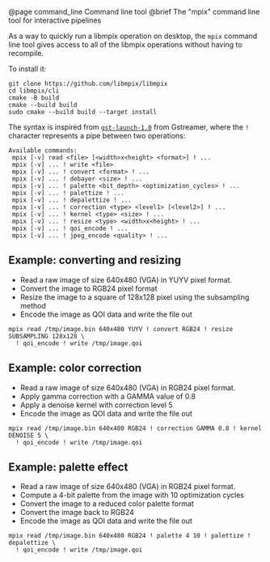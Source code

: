 @page command_line Command line tool
@brief The "mpix" command line tool for interactive pipelines

As a way to quickly run a libmpix operation on desktop, the `mpix` command line tool gives
access to all of the libmpix operations without having to recompile.

To install it:

```
git clone https://github.com/libmpix/libmpix
cd libmpix/cli
cmake -B build
cmake --build build
sudo cmake --build build --target install
```

The syntax is inspired from [`gst-launch-1.0`][1] from Gstreamer, where the `!` character
represents a pipe between two operations:

[1]: https://gstreamer.freedesktop.org/documentation/tools/gst-launch.html

```
Available commands:
 mpix [-v] read <file> [<width>x<height> <format>] ! ...
 mpix [-v] ... ! write <file>
 mpix [-v] ... ! convert <format> ! ...
 mpix [-v] ... ! debayer <size> ! ...
 mpix [-v] ... ! palette <bit_depth> <optimization_cycles> ! ...
 mpix [-v] ... ! palettize ! ...
 mpix [-v] ... ! depalettize ! ...
 mpix [-v] ... ! correction <type> <level1> [<level2>] ! ...
 mpix [-v] ... ! kernel <type> <size> ! ...
 mpix [-v] ... ! resize <type> <width>x<height> ! ...
 mpix [-v] ... ! qoi_encode ! ...
 mpix [-v] ... ! jpeg_encode <quality> ! ...
```

## Example: converting and resizing

- Read a raw image of size 640x480 (VGA) in YUYV pixel format.
- Convert the image to RGB24 pixel format
- Resize the image to a square of 128x128 pixel using the subsampling method
- Encode the image as QOI data and write the file out

```
mpix read /tmp/image.bin 640x480 YUYV ! convert RGB24 ! resize SUBSAMPLING 128x128 \
  ! qoi_encode ! write /tmp/image.qoi
```

## Example: color correction

- Read a raw image of size 640x480 (VGA) in RGB24 pixel format.
- Apply gamma correction with a GAMMA value of 0.8
- Apply a denoise kernel with correction level 5
- Encode the image as QOI data and write the file out

```
mpix read /tmp/image.bin 640x480 RGB24 ! correction GAMMA 0.8 ! kernel DENOISE 5 \
  ! qoi_encode ! write /tmp/image.qoi
```

## Example: palette effect

- Read a raw image of size 640x480 (VGA) in RGB24 pixel format.
- Compute a 4-bit palette from the image with 10 optimization cycles
- Convert the image to a reduced color palette format
- Convert the image back to RGB24
- Encode the image as QOI data and write the file out

```
mpix read /tmp/image.bin 640x480 RGB24 ! palette 4 10 ! palettize ! depalettize \
  ! qoi_encode ! write /tmp/image.qoi
```
